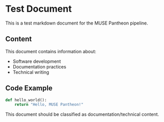 # Test Document

This is a test markdown document for the MUSE Pantheon pipeline.

## Content

This document contains information about:
- Software development
- Documentation practices
- Technical writing

## Code Example

```python
def hello_world():
    return "Hello, MUSE Pantheon!"
```

This document should be classified as documentation/technical content.